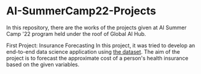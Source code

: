 # AI-SummerCamp22-Projects

In this repository, there are the works of the projects given at AI Summer Camp '22 program held under the roof of Global AI Hub.

First Project: Insurance Forecasting
In this project, it was tried to develop an end-to-end data science application using [the dataset](https://www.kaggle.com/datasets/mirichoi0218/insurance). The aim of the project is to forecast the approximate cost of a person's health insurance based on the given variables.


